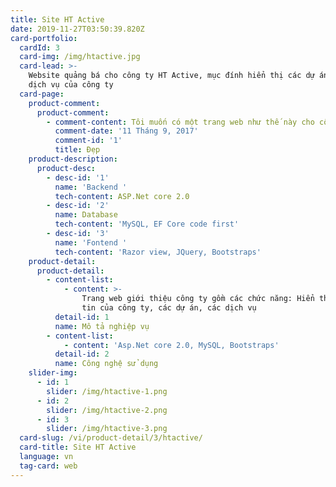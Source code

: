 ```yaml
---
title: Site HT Active
date: 2019-11-27T03:50:39.820Z
card-portfolio:
  cardId: 3
  card-img: /img/htactive.jpg
  card-lead: >-
    Website quảng bá cho công ty HT Active, mục đính hiển thị các dự án, các
    dịch vụ của công ty
  card-page:
    product-comment:
      product-comment:
        - comment-content: Tôi muốn có một trang web như thế này cho công ty của mình.
          comment-date: '11 Tháng 9, 2017'
          comment-id: '1'
          title: Đẹp
    product-description:
      product-desc:
        - desc-id: '1'
          name: 'Backend '
          tech-content: ASP.Net core 2.0
        - desc-id: '2'
          name: Database
          tech-content: 'MySQL, EF Core code first'
        - desc-id: '3'
          name: 'Fontend '
          tech-content: 'Razor view, JQuery, Bootstraps'
    product-detail:
      product-detail:
        - content-list:
            - content: >-
                Trang web giới thiệu công ty gồm các chức năng: Hiển thị thông
                tin của công ty, các dự án, các dịch vụ
          detail-id: 1
          name: Mô tả nghiệp vụ
        - content-list:
            - content: 'Asp.Net core 2.0, MySQL, Bootstraps'
          detail-id: 2
          name: Công nghệ sử dụng
    slider-img:
      - id: 1
        slider: /img/htactive-1.png
      - id: 2
        slider: /img/htactive-2.png
      - id: 3
        slider: /img/htactive-3.png
  card-slug: /vi/product-detail/3/htactive/
  card-title: Site HT Active
  language: vn
  tag-card: web
---
```


